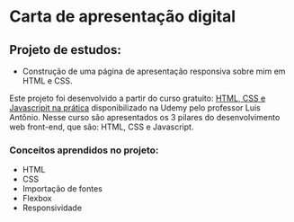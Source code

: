 # Carta de apresentação digital

## Projeto de estudos: 
* Construção de uma página de apresentação responsiva sobre mim em HTML e CSS.

Este projeto foi desenvolvido a partir do curso gratuito: [HTML, CSS e Javascripit na prática](https://www.udemy.com/course/html5-css3-e-javascript-na-pratica-3-projetos/) disponibilizado na Udemy pelo professor Luis Antônio.
Nesse curso são apresentados os 3 pilares do desenvolvimento web front-end, que são: HTML, CSS e Javascript.

### Conceitos aprendidos no projeto:
* HTML
* CSS
* Importação de fontes
* Flexbox
* Responsividade
